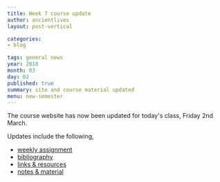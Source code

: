 ```yaml
---
title: Week 7 course update
author: ancientlives
layout: post-vertical

categories:
- blog

tags: general news
year: 2018
month: 03
day: 02
published: true
summary: site and course material updated
menu: new-semester
---
```


The course website has now been updated for today's class, Friday 2nd March.

Updates include the following,

* [weekly assignment](/weekly_assignment)
* [bibliography](/bibliography)
* [links & resources](/links)
* [notes & material](/notes)

